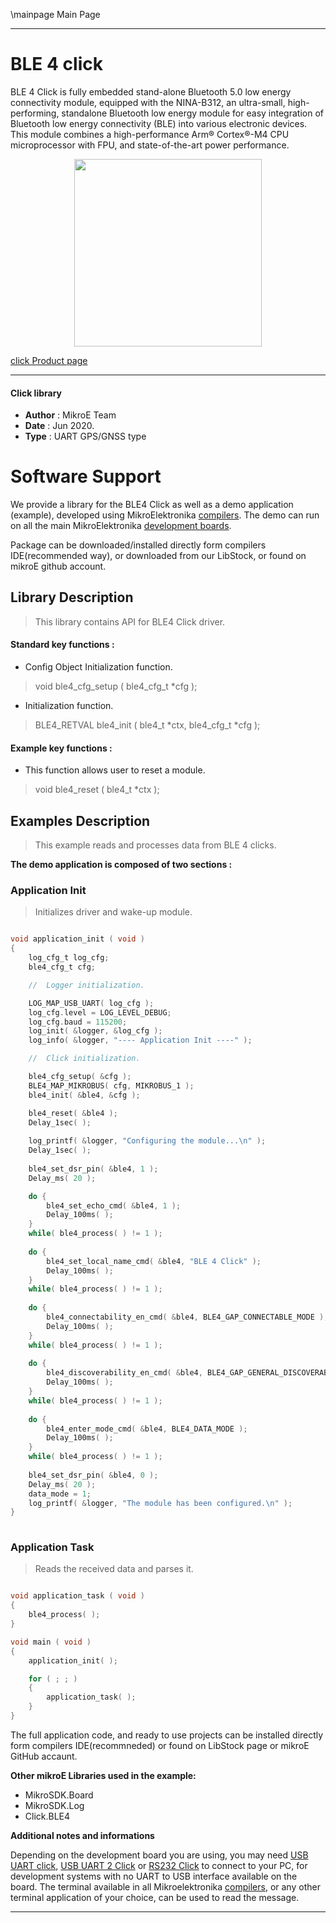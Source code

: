 \mainpage Main Page
 
---
# BLE 4  click

BLE 4 Click is fully embedded stand-alone Bluetooth 5.0 low energy connectivity module, equipped with the NINA-B312, an ultra-small, high-performing, standalone Bluetooth low energy module for easy integration of Bluetooth low energy connectivity (BLE) into various electronic devices. This module combines a high-performance Arm® Cortex®-M4 CPU microprocessor with FPU, and state-of-the-art power performance.

<p align="center">
  <img src="https://download.mikroe.com/images/click_for_ide/ble4_click.png" height=300px>
</p>

[click Product page](<https://www.mikroe.com/ble-4-click>)

---


#### Click library 

- **Author**        : MikroE Team
- **Date**          : Jun 2020.
- **Type**          : UART GPS/GNSS type


# Software Support

We provide a library for the BLE4 Click 
as well as a demo application (example), developed using MikroElektronika 
[compilers](https://shop.mikroe.com/compilers). 
The demo can run on all the main MikroElektronika [development boards](https://shop.mikroe.com/development-boards).

Package can be downloaded/installed directly form compilers IDE(recommended way), or downloaded from our LibStock, or found on mikroE github account. 

## Library Description

> This library contains API for BLE4 Click driver.

#### Standard key functions :

- Config Object Initialization function.
> void ble4_cfg_setup ( ble4_cfg_t *cfg ); 
 
- Initialization function.
> BLE4_RETVAL ble4_init ( ble4_t *ctx, ble4_cfg_t *cfg );

#### Example key functions :

- This function allows user to reset a module.
> void ble4_reset ( ble4_t *ctx );

## Examples Description

> This example reads and processes data from BLE 4 clicks. 

**The demo application is composed of two sections :**

### Application Init 

> Initializes driver and wake-up module. 

```c

void application_init ( void )
{
    log_cfg_t log_cfg;
    ble4_cfg_t cfg;

    //  Logger initialization.

    LOG_MAP_USB_UART( log_cfg );
    log_cfg.level = LOG_LEVEL_DEBUG;
    log_cfg.baud = 115200;
    log_init( &logger, &log_cfg );
    log_info( &logger, "---- Application Init ----" );

    //  Click initialization.

    ble4_cfg_setup( &cfg );
    BLE4_MAP_MIKROBUS( cfg, MIKROBUS_1 );
    ble4_init( &ble4, &cfg );

    ble4_reset( &ble4 );
    Delay_1sec( );
    
    log_printf( &logger, "Configuring the module...\n" );
    Delay_1sec( );
    
    ble4_set_dsr_pin( &ble4, 1 );
    Delay_ms( 20 );

    do {
        ble4_set_echo_cmd( &ble4, 1 );
        Delay_100ms( );
    }
    while( ble4_process( ) != 1 );
    
    do {
        ble4_set_local_name_cmd( &ble4, "BLE 4 Click" );
        Delay_100ms( );
    }
    while( ble4_process( ) != 1 );
    
    do {
        ble4_connectability_en_cmd( &ble4, BLE4_GAP_CONNECTABLE_MODE );
        Delay_100ms( );
    }
    while( ble4_process( ) != 1 );
    
    do {
        ble4_discoverability_en_cmd( &ble4, BLE4_GAP_GENERAL_DISCOVERABLE_MODE );
        Delay_100ms( );
    }
    while( ble4_process( ) != 1 );
    
    do {
        ble4_enter_mode_cmd( &ble4, BLE4_DATA_MODE );
        Delay_100ms( );
    }
    while( ble4_process( ) != 1 );
    
    ble4_set_dsr_pin( &ble4, 0 );
    Delay_ms( 20 );
    data_mode = 1;
    log_printf( &logger, "The module has been configured.\n" );
}
  
```

### Application Task

> Reads the received data and parses it. 

```c

void application_task ( void )
{
    ble4_process( );
}

void main ( void )
{
    application_init( );

    for ( ; ; )
    {
        application_task( );
    }
}  

```

The full application code, and ready to use projects can be  installed directly form compilers IDE(recommneded) or found on LibStock page or mikroE GitHub accaunt.

**Other mikroE Libraries used in the example:** 

- MikroSDK.Board
- MikroSDK.Log
- Click.BLE4

**Additional notes and informations**

Depending on the development board you are using, you may need 
[USB UART click](https://shop.mikroe.com/usb-uart-click), 
[USB UART 2 Click](https://shop.mikroe.com/usb-uart-2-click) or 
[RS232 Click](https://shop.mikroe.com/rs232-click) to connect to your PC, for 
development systems with no UART to USB interface available on the board. The 
terminal available in all Mikroelektronika 
[compilers](https://shop.mikroe.com/compilers), or any other terminal application 
of your choice, can be used to read the message.



---
